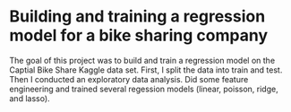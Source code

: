 # Building and training a regression model for a bike sharing company

The goal of this project was to build and train a regression model on the Captial Bike Share Kaggle data set. First, I split the data into train and test. Then I conducted an exploratory data analysis. Did some feature engineering and trained several regession models (linear, poisson, ridge, and lasso). 
